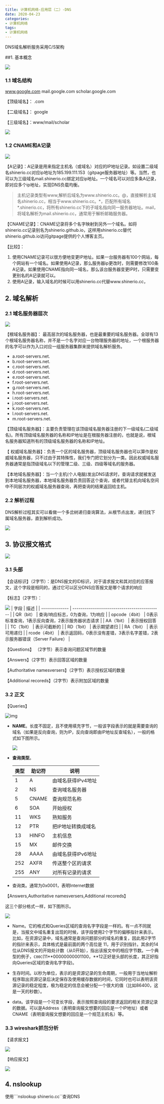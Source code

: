 ```yaml
---
title: 计算机网络-应用层（二）-DNS
date: 2020-04-23
categories:
- 计算机网络
tags:
- 计算机网络
---
```


DNS域名解析服务采用C/S架构

<!--more-->

##1. 基本概念

![](https://shinerio.oss-cn-beijing.aliyuncs.com/blog_images/uncategory/20200424141937.png)

### 1.1 域名结构

www.google.com    mail.google.com    scholar.google.com

【顶级域名】： .com

【二级域名】： google

【三级域名】：www/mail/scholar

![](https://shinerio.oss-cn-beijing.aliyuncs.com/blog_images/uncategory/20200424142522.png)

### 1.2 CNAME和A记录

![](https://shinerio.oss-cn-beijing.aliyuncs.com/blog_images/uncategory/20200424152649.png)

【A记录】：A记录是用来指定主机名（或域名）对应的IP地址记录。如设置二级域名shinerio.cc对应ip地址为185.199.111.153（gitpage服务器地址）等。当然，也可以为三级域名mail.shinerio.cc绑定对应ip地址。一个域名可以对应多条A记录，即对应多个ip地址，实现DNS负载均衡。

> 主机记录类型有www,解析后域名为www.shinerio.cc。@，直接解析主域名shinerio.cc，相当于www.shinerio.cc。*，匹配所有域名\*.shinerio.cc，将所有shinerio.cc下的子域名指向同一服务器地址。mail，将域名解析为mail.shinerio.cc，通常用于解析邮箱服务器。

【CNAME记录】：CNAME记录将多个名字映射到另外一个域名。如将shinerio.cc记录别名为shinerio.github.io，这样用shinerio.cc替代shinerio.github.io访问gitpage提供的个人博客主页。

【比较】：

1. 使用CNAME记录可以很方便地变更IP地址。如果一台服务器有100个网站，每个网站有一个域名。如果使用A记录，那么服务器ip更改时，则需要修改100条A记录。如果使用CNAME指向同一域名，那么该台服务器变更IP时，只需要变更别名的A记录就可以。
2. 使用A记录，输入域名的时候可以用shinerio.cc代替www.shinerio.cc，

## 2. 域名解析

### 2.1 域名服务器层次

![](https://shinerio.oss-cn-beijing.aliyuncs.com/blog_images/uncategory/20200424144017.png)

【根域名服务器】： 最高层次的域名服务器，也是最重要的域名服务器。全球有13个根域名服务器名称，并不是一个名字对应一台物理服务器的地址，一个根服务器的名字可以作为入口对应一组服务器集群来提供域名解析服务。

- a.root-servers.net.
- b.root-servers.net.
- c.root-servers.net.
- d.root-servers.net.
- e.root-servers.net.
- f.root-servers.net.
- g.root-servers.net.
- h.root-servers.net.
- i.root-servers.net.
- j.root-servers.net.
- k.root-servers.net.
- l.root-servers.net.
- m.root-servers.net.

【顶级域名服务器】：主要负责管理在该顶级域名服务器注册的下一级域名(二级域名)。所有顶级域名服务器的名称和IP地址是在根服务器注册的，也就是说，根域名服务器知道所有的顶级域名服务器的名称和IP地址。

【 权威域名服务器】：负责一个区的域名服务器，顶级域名服务器也可以算作是权威域名服务器，只不过由于其特殊性，我们专门把它划分为一类。因此权威域名服务器通常是指顶级域名以下的管理二级、三级、四级等域名的服务器。

【本地域名服务器】：当一个主机(个人电脑)发出DNS请求时，查询请求就被发送到本地域名服务器，本地域名服务器负责回答这个查询，或者代替主机向域名空间中不同层次的权威域名服务器查询，再把查询的结果返回给主机。

### 2.2 解析过程

DNS解析过程其实可以看做一个多岔树递归查询算法，从根节点出发，递归找下属域名服务器，直到解析成功。

![](https://shinerio.oss-cn-beijing.aliyuncs.com/blog_images/uncategory/20200424150647.png)

## 3. 协议报文格式

![](https://shinerio.oss-cn-beijing.aliyuncs.com/blog_images/uncategory/20200424155506.png)

### 3.1 头部

【会话标识】（2字节）：是DNS报文的ID标识，对于请求报文和其对应的应答报文，这个字段是相同的，通过它可以区分DNS应答报文是哪个请求的响应

【标志】（2字节）：

![](https://shinerio.oss-cn-beijing.aliyuncs.com/blog_images/uncategory/20200424155715.png)
| 字段  | 描述 |
| -------------- | --------------------------------------------- |
| QR（bit）      | 查询/响应标志，0为查询，1为响应                    |
| opcode（4bit） | 0表示标准查询，1表示反向查询，2表示服务器状态请求            |
| AA（1bit）     | 表示授权回答    |
| TC（1bit）     | 表示可截断的       |
| RD（1bit）     | 表示期望递归  |
| RA（1bit）     | 表示可用递归   |
| rcode（4bit）  | 表示返回码，0表示没有差错，3表示名字差错，2表示服务器错误（Server Failure） |

【Questions】 （2字节）表示查询问题区域节的数量

【Answers】（2字节）表示回答区域的数量

【Authoritative namesversers】（2字节）表示授权区域的数量

【Additional recoreds】（2字节）表示附加区域的数量

### 3.2 正文

【Queries】

![img](https://jocent.me/wp-content/uploads/2017/06/dns-package-quey.png)

- **NAME**。长度不固定，且不使用填充字节，一般该字段表示的就是需要查询的域名（如果是反向查询，则为IP，反向查询即由IP地址反查域名），一般的格式如下图所示。

  ![](https://shinerio.oss-cn-beijing.aliyuncs.com/blog_images/uncategory/20200424163058.png)

- **查询类型**。

  | 类型 | 助记符 | 说明               |
  | ---- | ------ | ------------------ |
  | 1    | A      | 由域名获得IPv4地址 |
  | 2    | NS     | 查询域名服务器     |
  | 5    | CNAME  | 查询规范名称       |
  | 6    | SOA    | 开始授权           |
  | 11   | WKS    | 熟知服务           |
  | 12   | PTR    | 把IP地址转换成域名 |
  | 13   | HINFO  | 主机信息           |
  | 15   | MX     | 邮件交换           |
  | 28   | AAAA   | 由域名获得IPv6地址 |
  | 252  | AXFR   | 传送整个区的请求   |
  | 255  | ANY    | 对所有记录的请求   |

- 查询类。通常为0x0001，表明Internet数据

【Answers,Authoritative namesversers,Additional recoreds】

这三个部分格式一样，如下图所示。

![](https://shinerio.oss-cn-beijing.aliyuncs.com/blog_images/uncategory/20200424160818.png)

- Name。它的格式和Queries区域的查询名字字段是一样的。有一点不同就是，当报文中域名重复出现的时候，该字段使用2个字节的偏移指针来表示。比如，在资源记录中，域名通常是查询问题部分的域名的重复，因此用2字节的指针来表示，具体格式是最前面的两个高位是 11，用于识别指针。其余的14位从DNS报文的开始处计数（从0开始），指出该报文中的相应字节数。一个典型的例子，`C00C`(11**00000000001100，**12正好是头部的长度，其正好指向Queries区域的查询名字字段)。
- 生存时间。以秒为单位，表示的是资源记录的生命周期，一般用于当地址解析程序取出资源记录后决定保存及使用缓存数据的时间，它同时也可以表明该资源记录的稳定程度，极为稳定的信息会被分配一个很大的值（比如86400，这是一天的秒数）。

-  data。该字段是一个可变长字段，表示按照查询段的要求返回的相关资源记录的数据。可以是Address（表明查询报文想要的回应是一个IP地址）或者CNAME（表明查询报文想要的回应是一个规范主机名）等。

### 3.3 wireshark抓包分析

【请求报文】

![](https://shinerio.oss-cn-beijing.aliyuncs.com/blog_images/uncategory/20200424163208.png)

【响应报文】

![](https://shinerio.oss-cn-beijing.aliyuncs.com/blog_images/uncategory/20200424163312.png)

## 4. nslookup

使用```nslookup shinerio.cc``查询DNS

